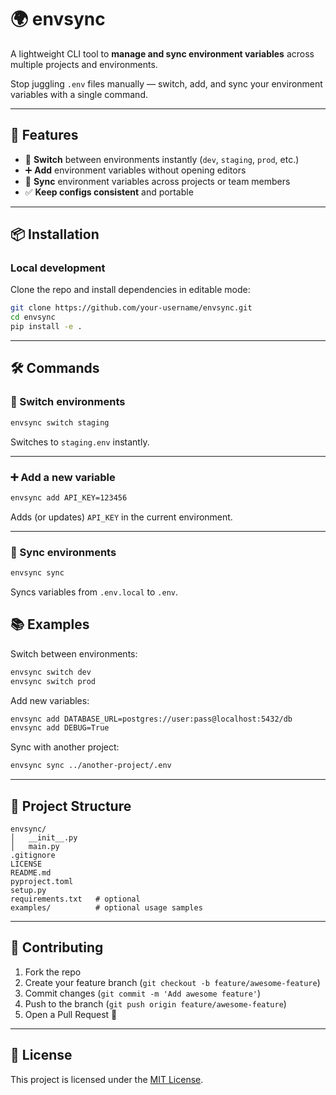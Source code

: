 # 🌍 envsync

A lightweight CLI tool to **manage and sync environment variables** across multiple projects and environments.  

Stop juggling `.env` files manually — switch, add, and sync your environment variables with a single command.

---

## 🚀 Features
- 🔄 **Switch** between environments instantly (`dev`, `staging`, `prod`, etc.)
- ➕ **Add** environment variables without opening editors
- 📂 **Sync** environment variables across projects or team members
- ✅ **Keep configs consistent** and portable

---

## 📦 Installation



### Local development
Clone the repo and install dependencies in editable mode:

```bash
git clone https://github.com/your-username/envsync.git
cd envsync
pip install -e .
```

---
## 🛠 Commands

### 🔄 Switch environments
```bash
envsync switch staging
```
Switches to `staging.env` instantly.

---

### ➕ Add a new variable
```bash
envsync add API_KEY=123456
```
Adds (or updates) `API_KEY` in the current environment.

---

### 📂 Sync environments
```bash
envsync sync
```
Syncs variables from `.env.local` to `.env`.



## 📚 Examples

Switch between environments:
```bash
envsync switch dev
envsync switch prod
```

Add new variables:
```bash
envsync add DATABASE_URL=postgres://user:pass@localhost:5432/db
envsync add DEBUG=True
```

Sync with another project:
```bash
envsync sync ../another-project/.env
```

---

## 📖 Project Structure
```
envsync/
│   __init__.py
│   main.py
.gitignore
LICENSE
README.md
pyproject.toml
setup.py
requirements.txt   # optional
examples/          # optional usage samples
```

---

## 🤝 Contributing

1. Fork the repo  
2. Create your feature branch (`git checkout -b feature/awesome-feature`)  
3. Commit changes (`git commit -m 'Add awesome feature'`)  
4. Push to the branch (`git push origin feature/awesome-feature`)  
5. Open a Pull Request 🎉  

---

## 📜 License
This project is licensed under the [MIT License](LICENSE).  
